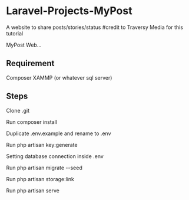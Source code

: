 # Laravel-Projects-MyPost
A website to share posts/stories/status 
#credit to Traversy Media for this tutorial

MyPost Web...


Requirement
------------
Composer
XAMMP (or whatever sql server)

Steps
-----------
Clone .git

Run composer install

Duplicate .env.example and rename to .env

Run php artisan key:generate

Setting database connection inside .env

Run php artisan migrate --seed

Run php artisan storage:link

Run php artisan serve
